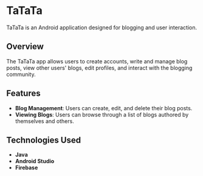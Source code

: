 # TaTaTa

TaTaTa is an Android application designed for blogging and user interaction.

## Overview

The TaTaTa app allows users to create accounts, write and manage blog posts, view other users' blogs, edit profiles, and interact with the blogging community.

## Features

- **Blog Management**: Users can create, edit, and delete their blog posts.
- **Viewing Blogs**: Users can browse through a list of blogs authored by themselves and others.


## Technologies Used

- **Java**
- **Android Studio**
- **Firebase**
